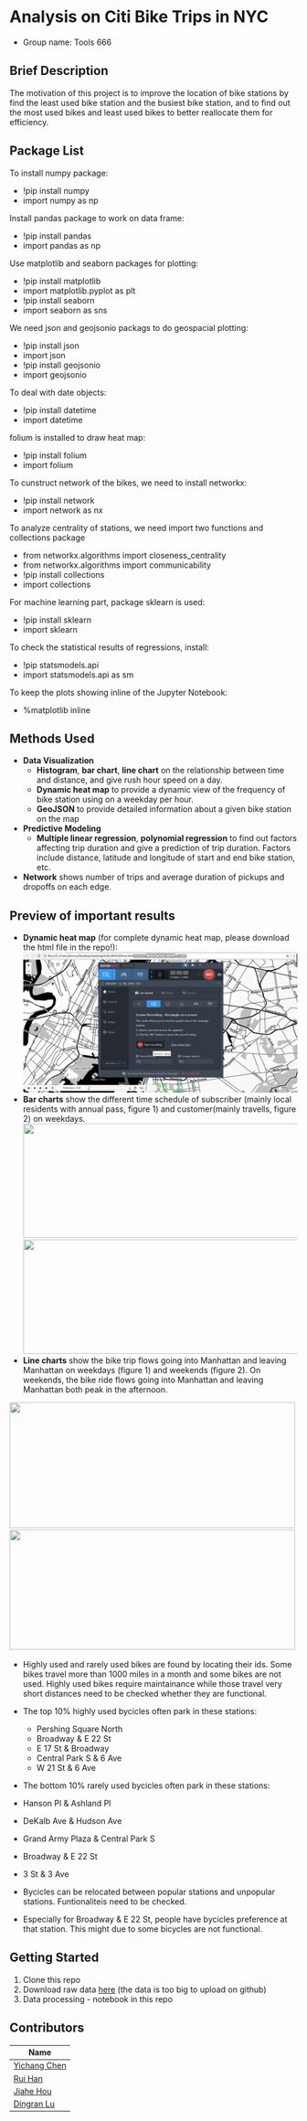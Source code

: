 # Analysis on Citi Bike Trips in NYC
- Group name: Tools 666         

Brief Description
-------------------
The motivation of this project is to improve the location of bike stations by find the least used bike station and the busiest bike station, and to find out the most used bikes and least used bikes to better reallocate them for efficiency. 


Package List
-----------------------
To install numpy package:
- !pip install numpy
- import numpy as np

Install pandas package to work on data frame:
- !pip install pandas
- import pandas as np

Use matplotlib and seaborn packages for plotting:
- !pip install matplotlib
- import matplotlib.pyplot as plt
- !pip install seaborn
- import seaborn as sns

We need json and geojsonio packags to do geospacial plotting:
- !pip install json
- import json 
- !pip install geojsonio
- import geojsonio

To deal with date objects:
- !pip install datetime
- import datetime

folium is installed to draw heat map:
- !pip install folium
- import folium

To cunstruct network of the bikes, we need to install networkx:
- !pip install network
- import network as nx

To analyze centrality of stations, we need import two functions and collections package
- from networkx.algorithms import closeness_centrality
- from networkx.algorithms import communicability
- !pip install collections 
- import collections

For machine learning part, package sklearn is used:
- !pip install sklearn 
- import sklearn

To check the statistical results of regressions, install:
- !pip statsmodels.api 
- import statsmodels.api as sm

To keep the plots showing inline of the Jupyter Notebook:
- %matplotlib inline

Methods Used
------------
- **Data Visualization**
  - **Histogram**, **bar chart**, **line chart** on the relationship between time and distance, and give rush hour speed on a day.
  - **Dynamic heat map** to provide a dynamic view of the frequency of bike station using on a weekday per hour. 
  - **GeoJSON** to provide detailed information about a given bike station on the map
- **Predictive Modeling**
  - **Multiple linear regression**, **polynomial regression** to find out factors affecting trip duration and give a prediction of trip duration. Factors include distance, latitude and longitude of start and end bike station, etc. 
- **Network** shows number of trips and average duration of pickups and dropoffs on each edge. 

Preview of important results 
------------------
- **Dynamic heat map** (for complete dynamic heat map, please download the html file in the repo!): 
  ![](Plot.gif)
- **Bar charts** show the different time schedule of subscriber (mainly local residents with annual pass, figure 1) and customer(mainly travells, figure 2) on weekdays.
  <img src="https://github.com/harry0107100/Tools666/blob/master/Screen%20Shot%202018-12-02%20at%209.16.30%20PM.png?raw=true" width="525" height="200">
  <img src="https://github.com/harry0107100/Tools666/blob/master/Screen%20Shot%202018-12-02%20at%209.16.37%20PM.png?raw=true" width="500" height="200">
- **Line charts** show the bike trip flows going into Manhattan and leaving Manhattan on weekdays (figure 1) and weekends (figure 2). On weekends, the bike ride flows going into Manhattan and leaving Manhattan both peak in the afternoon. 
 <img src="https://github.com/harry0107100/Tools666/blob/master/Screen%20Shot%202018-12-02%20at%209.19.27%20PM.png?raw=true" width="500" height="220">
 <img src="https://github.com/harry0107100/Tools666/blob/master/Screen%20Shot%202018-12-02%20at%209.19.45%20PM.png?raw=true" width="500" height="210">
 
 - Highly used and rarely used bikes are found by locating their ids. Some bikes travel more than 1000 miles in a month and some bikes are not used. Highly used bikes require maintainance while those travel very short distances need to be checked whether they are functional. 

- The top 10% highly used bycicles often park in these stations:
  - Pershing Square North
  - Broadway & E 22 St
  - E 17 St & Broadway
  - Central Park S & 6 Ave
  - W 21 St & 6 Ave
  
 - The bottom 10% rarely used bycicles often park in these stations:
  - Hanson Pl & Ashland Pl
  - DeKalb Ave & Hudson Ave
  - Grand Army Plaza & Central Park S
  - Broadway & E 22 St
  - 3 St & 3 Ave
 
 - Bycicles can be relocated between popular stations and unpopular stations. Funtionaliteis need to be checked.
  - Especially for Broadway & E 22 St, people have bycicles preference at that station. This might due to some bicycles are not functional.

Getting Started
------------------
1. Clone this repo
2. Download raw data [here](https://s3.amazonaws.com/tripdata/201810-citibike-tripdata.csv.zip) (the data is too big to upload on github)
3. Data processing - notebook in this repo


Contributors
------------------
|Name     |  
|---------|
|[Yichang Chen](https://github.com/yichangchen1030)| 
|[Rui Han](https://github.com/harry0107100) | 
|[Jiahe Hou](https://github.com/jiahehousherry) | 
|[Dingran Lu](https://github.com/LDRRRR) | 
